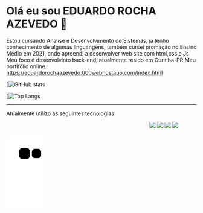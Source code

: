 <h1>Olá eu sou EDUARDO ROCHA AZEVEDO  👋</h1>

Estou cursando Analise e Desenvolvimento de Sistemas, já tenho conhecimento de algumas linguangens,
também cursei promação no Ensino Médio em 2021, onde apreendi a desenvolver web site com html,css e Js
Meu foco é desenvolvinto back-end, atualmente resido em Curitiba-PR
Meu portifólio online:
https://eduardorochaazevedo.000webhostapp.com/index.html

 <div>

 [![GitHub stats](https://github-readme-stats.vercel.app/api?username=Eduardo-Rocha-Azevedo&theme=algolia )
 
 [![Top Langs](https://github-readme-stats.vercel.app/api/top-langs/?username=Eduardo-Rocha-Azevedo&layout=compact&theme=algolia )
<hr>
</div>
<p>Atualmente utilizo as seguintes tecnologias<p/>
<marquee>
<img src="https://img.shields.io/badge/HTML5-E34F26?style=for-the-badge&logo=html5&logoColor=white">
<img src="https://img.shields.io/badge/CSS3-1572B6?style=for-the-badge&logo=css3&logoColor=white">
<img src="https://img.shields.io/badge/JavaScript-323330?style=for-the-badge&logo=javascript&logoColor=F7DF1E">
<img src="https://drive.google.com/file/d/1AOjgI_uiwfnX_ii4_yzkZgheM7Idva7S/view?usp=sharing">
</marquee>

  ![Snake animation](https://github.com/rafaballerini/rafaballerini/blob/output/github-contribution-grid-snake.svg)

